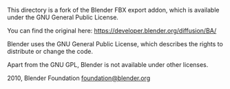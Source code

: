 This directory is a fork of the Blender FBX export addon, which is
available under the GNU General Public License.

You can find the original here:
https://developer.blender.org/diffusion/BA/

Blender uses the GNU General Public License, which describes the rights
to distribute or change the code. 

Apart from the GNU GPL, Blender is not available under other licenses.

2010, Blender Foundation
foundation@blender.org
